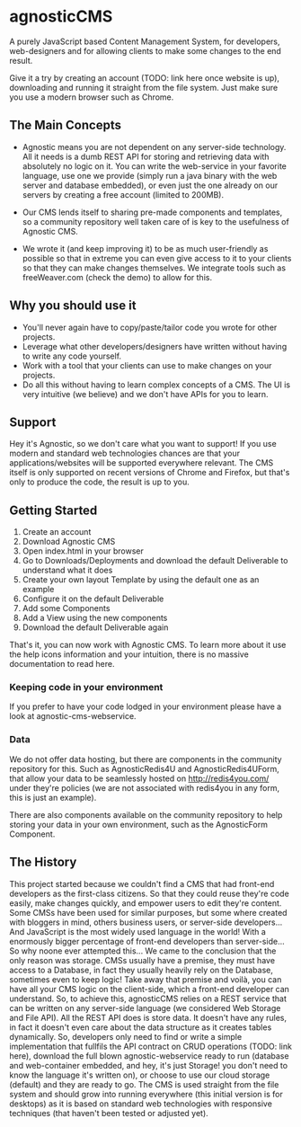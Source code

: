 # agnosticCMS

A purely JavaScript based Content Management System, for developers, web-designers and for allowing clients to make some changes to the end result.

Give it a try by creating an account (TODO: link here once website is up), downloading and running it straight from the file system. Just make sure you use a modern browser such as Chrome.

## The Main Concepts

- Agnostic means you are not dependent on any server-side technology. All it needs is a dumb REST API for storing and retrieving data with absolutely no logic on it. You can write the web-service in your favorite language, use one we provide (simply run a java binary with the web server and database embedded), or even just the one already on our servers by creating a free account (limited to 200MB).

- Our CMS lends itself to sharing pre-made components and templates, so a community repository well taken care of is key to the usefulness of Agnostic CMS.

- We wrote it (and keep improving it) to be as much user-friendly as possible so that in extreme you can even give access to it to your clients so that they can make changes themselves. We integrate tools such as freeWeaver.com (check the demo) to allow for this.

## Why you should use it

- You'll never again have to copy/paste/tailor code you wrote for other projects.
- Leverage what other developers/designers have written without having to write any code yourself.
- Work with a tool that your clients can use to make changes on your projects.
- Do all this without having to learn complex concepts of a CMS. The UI is very intuitive (we believe) and we don't have APIs for you to learn.


## Support

Hey it's Agnostic, so we don't care what you want to support! If you use modern and standard web technologies chances are that your applications/websites will be supported everywhere relevant.
The CMS itself is only supported on recent versions of Chrome and Firefox, but that's only to produce the code, the result is up to you.

## Getting Started

1. Create an account
2. Download Agnostic CMS
3. Open index.html in your browser
4. Go to Downloads/Deployments and download the default Deliverable to understand what it does
5. Create your own layout Template by using the default one as an example
6. Configure it on the default Deliverable
7. Add some Components
8. Add a View using the new components
9. Download the default Deliverable again

That's it, you can now work with Agnostic CMS.
To learn more about it use the help icons information and your intuition, there is no massive documentation to read here.

### Keeping code in your environment

If you prefer to have your code lodged in your environment please have a look at agnostic-cms-webservice.

### Data

We do not offer data hosting, but there are components in the community repository for this. Such as AgnosticRedis4U and AgnosticRedis4UForm, that allow your data to be seamlessly hosted on http://redis4you.com/ under they're policies (we are not associated with redis4you in any form, this is just an example). 

There are also components available on the community repository to help storing your data in your own environment, such as the AgnosticForm Component.

## The History

This project started because we couldn't find a CMS that had front-end developers as the first-class citizens. So that they could reuse they're code easily, make changes quickly, and empower users to edit they're content.
Some CMSs have been used for similar purposes, but some where created with bloggers in mind, others business users, or server-side developers... And JavaScript is the most widely used language in the world! With a enormously bigger percentage of front-end developers than server-side... So why noone ever attempted this... We came to the conclusion that the only reason was storage. CMSs usually have a premise, they must have access to a Database, in fact they usually heavily rely on the Database, sometimes even to keep logic! 
Take away that premise and voilà, you can have all your CMS logic on the client-side, which a front-end developer can understand.
So, to achieve this, agnosticCMS relies on a REST service that can be written on any server-side language (we considered Web Storage and File API). All the REST API does is store data. It doesn't have any rules, in fact it doesn't even care about the data structure as it creates tables dynamically. So, developers only need to  find or write a simple implementation that fullfils the API contract on CRUD operations (TODO: link here), download the full blown agnostic-webservice ready to run (database and web-container embedded, and hey, it's just Storage! you don't need to know the language it's written on), or choose to use our cloud storage (default) and they are ready to go. The CMS is used straight from the file system and should grow into running everywhere (this initial version is for desktops) as it is based on standard web technologies with responsive techniques (that haven't been tested or adjusted yet).
